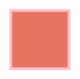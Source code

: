 <html lang="en">
<head>
    <meta charset="UTF-8"></meta>
    <meta content="IE=edge" http-equiv="X-UA-Compatible"></meta>
    <meta content="width=device-width, initial-scale=1.0" name="viewport"></meta>
    <style>
        .box{
            width:100px;
            height:100px;
            background-color:rgb(230, 116, 96);
            border:5px solid pink;
            cursor: pointer;
        }
    </style>
    <title>Document</title>
</head>
<body>
    <div class="box"></div>
<script>
   const $box = document.querySelector('.box');

   const initialMousePos = {x:0 , y:0};
   const offset = {x:0 , y:0};

   const move = e => {
       offset.x = e.clientX - initialMousePos.x;
       offset.y = e.clientY - initialMousePos.y;

       $box.style.transform = `translate3d(${offset.x}px,${offset.y}px,0)`;
   }
   $box.addEventListener('mousedown', e=>{
       initialMousePos.x = e.clientX - offset.x;
       initialMousePos.y = e.clientY - offset.y;

     document.addEventListener('mousemove',move);
   });

   $box.addEventListener('mouseup',() => {
       document.removeEventListener('mousemove',move);
   })
</script>
</body>
</html>
